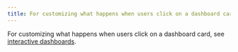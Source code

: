 ```yaml
---
title: For customizing what happens when users click on a dashboard card, see [interactive dashboards](../users-guide/interactive-dashboards.md).
---
```


For customizing what happens when users click on a dashboard card, see [interactive dashboards](../users-guide/interactive-dashboards.md).